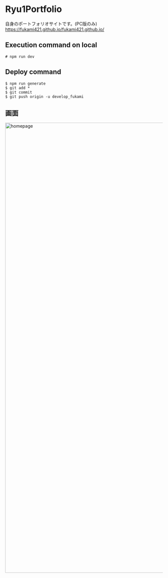 # Ryu1Portfolio
自身のポートフォリオサイトです。(PC版のみ)
https://fukami421.github.io/fukami421.github.io/

## Execution command on local
```terminal
# npm run dev
```

## Deploy command  
```command line
$ npm run generate
$ git add *
$ git commit 
$ git push origin -u develop_fukami
```

## 画面
<img width="1439" alt="homepage" src="https://user-images.githubusercontent.com/41050625/69895583-1d7cac80-1376-11ea-8137-c53ed88e15cd.png">
